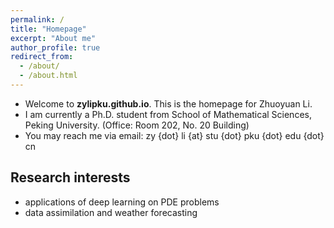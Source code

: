 ```yaml
---
permalink: /
title: "Homepage"
excerpt: "About me"
author_profile: true
redirect_from: 
  - /about/
  - /about.html
---
```


* Welcome to **zylipku.github.io**. This is the homepage for Zhuoyuan Li.
* I am currently a Ph.D. student from School of Mathematical Sciences, Peking University. (Office: Room 202, No. 20 Building)
* You may reach me via email: zy {dot} li {at} stu {dot} pku {dot} edu {dot} cn

## Research interests

* applications of deep learning on PDE problems
* data assimilation and weather forecasting
